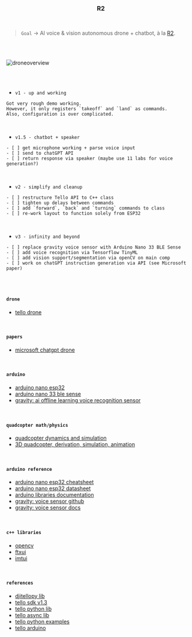 <h3 align="center">R2</h3>

<br>

> `Goal` → AI voice & vision autonomous drone + chatbot, à la [R2](https://www.starwars.com/databank/r2-d2/).

<br>
<br>

![droneoverview](https://i.imgur.com/9pmgEsE.jpg)

<br>
<br>

* `v1 - up and working`

```text
Got very rough demo working.
However, it only registers `takeoff` and `land` as commands.
Also, configuration is over complicated.
```

<br>

* `v1.5 - chatbot + speaker`

```text
- [ ] get microphone working + parse voice input
- [ ] send to chatGPT API
- [ ] return response via speaker (maybe use 11 labs for voice generation?)
```

<br>

* `v2 - simplify and cleanup`

```text
- [ ] restructure Tello API to C++ class
- [ ] tighten up delays between commands
- [ ] add `forward`, `back` and `turning` commands to class
- [ ] re-work layout to function solely from ESP32
```

<br>

* `v3 - infinity and beyond`

```text
- [ ] replace gravity voice sensor with Arduino Nano 33 BLE Sense
- [ ] add voice recognition via Tensorflow TinyML
- [ ] add vision support/segmentation via openCV on main comp
- [ ] work on chatGPT instruction generation via API (see Microsoft paper)
```

<br>
<br>

#### `drone`

* [tello drone](https://www.ryzerobotics.com/tello)

<br>

#### `papers`

* [microsoft chatgpt drone](https://github.com/microsoft/PromptCraft-Robotics)

<br>

#### `arduino`

* [arduino nano esp32](https://store-usa.arduino.cc/products/nano-esp32?selectedStore=us)
* [arduino nano 33 ble sense](https://store-usa.arduino.cc/products/arduino-nano-33-ble-sense?selectedStore=us)
* [gravity: ai offline learning voice recognition sensor](https://www.dfrobot.com/product-2665.html)

<br>

#### `quadcopter math/physics`

* [quadcopter dynamics and simulation](https://andrew.gibiansky.com/blog/physics/quadcopter-dynamics/)
* [3D quadcopter, derivation, simulation, animation](https://www.youtube.com/watch?v=4hlQ2pf842U)

<br>

#### `arduino reference`

* [arduino nano esp32 cheatsheet](https://docs.arduino.cc/tutorials/nano-esp32/cheat-sheet)
* [arduino nano esp32 datasheet](https://docs.arduino.cc/resources/datasheets/ABX00083-datasheet.pdf)
* [arduino libraries documentation](https://www.arduino.cc/reference/en/libraries/)
* [gravity: voice sensor github](https://github.com/DFRobot/DFRobot_DF2301Q?tab=readme-ov-file)
* [gravity: voice sensor docs](https://wiki.dfrobot.com/SKU_SEN0539-EN_Gravity_Voice_Recognition_Module_I2C_UART#target_2)

<br>

#### `c++ libraries`

* [opencv](https://github.com/opencv/opencv)
* [ftxui](https://github.com/ArthurSonzogni/FTXUI)
* [imtui](https://github.com/ggerganov/imtui)

<br>

#### `references`

* [djitellopy lib](https://github.com/damiafuentes/DJITelloPy)
* [tello sdk v1.3](https://dl-cdn.ryzerobotics.com/downloads/tello/20180910/Tello%20SDK%20Documentation%20EN_1.3.pdf)
* [tello python lib](https://github.com/dji-sdk/Tello-Python)
* [tello async lib](https://github.com/robagar/tello-asyncio)
* [tello python examples](https://github.com/dji-sdk/Tello-Python)
* [tello arduino](https://github.com/akshayvernekar/telloArduino)
